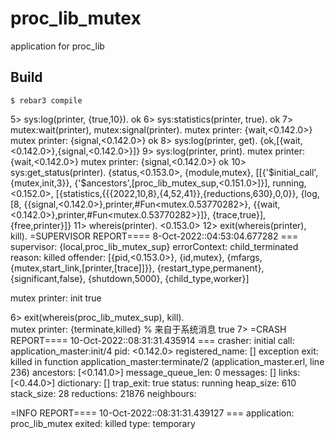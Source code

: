 proc_lib_mutex
=====

application for proc_lib

Build
-----

    $ rebar3 compile


5> sys:log(printer, {true,10}).
ok
6> sys:statistics(printer, true).
ok
7> mutex:wait(printer), mutex:signal(printer).
mutex printer: {wait,<0.142.0>}
mutex printer: {signal,<0.142.0>}
ok
8> sys:log(printer, get).
{ok,[{wait,<0.142.0>},{signal,<0.142.0>}]}
9> sys:log(printer, print).
mutex printer: {wait,<0.142.0>}
mutex printer: {signal,<0.142.0>}
ok
10> sys:get_status(printer).
{status,<0.153.0>,
        {module,mutex},
        [[{'$initial_call',{mutex,init,3}},
          {'$ancestors',[proc_lib_mutex_sup,<0.151.0>]}],
         running,<0.152.0>,
         [{statistics,{{{2022,10,8},{4,52,41}},{reductions,630},0,0}},
          {log,[8,
                {{signal,<0.142.0>},printer,#Fun<mutex.0.53770282>},
                {{wait,<0.142.0>},printer,#Fun<mutex.0.53770282>}]},
          {trace,true}],
         {free,printer}]}
11> whereis(printer).
<0.153.0>
12> exit(whereis(printer), kill).
=SUPERVISOR REPORT==== 8-Oct-2022::04:53:04.677282 ===
    supervisor: {local,proc_lib_mutex_sup}
    errorContext: child_terminated
    reason: killed
    offender: [{pid,<0.153.0>},
               {id,mutex},
               {mfargs,{mutex,start_link,[printer,[trace]]}},
               {restart_type,permanent},
               {significant,false},
               {shutdown,5000},
               {child_type,worker}]

mutex printer: init
true

6> exit(whereis(proc_lib_mutex_sup), kill).  
mutex printer: {terminate,killed}  % 来自于系统消息
true
7> =CRASH REPORT==== 10-Oct-2022::08:31:31.435914 ===
  crasher:
    initial call: application_master:init/4
    pid: <0.142.0>
    registered_name: []
    exception exit: killed
      in function  application_master:terminate/2 (application_master.erl, line 236)
    ancestors: [<0.141.0>]
    message_queue_len: 0
    messages: []
    links: [<0.44.0>]
    dictionary: []
    trap_exit: true
    status: running
    heap_size: 610
    stack_size: 28
    reductions: 21876
  neighbours:

=INFO REPORT==== 10-Oct-2022::08:31:31.439127 ===
    application: proc_lib_mutex
    exited: killed
    type: temporary



